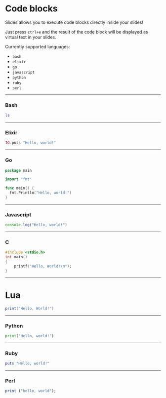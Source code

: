 # Code blocks

Slides allows you to execute code blocks directly inside your slides!

Just press `ctrl+e` and the result of the code block will be displayed as virtual
text in your slides.

Currently supported languages:
* `bash`
* `elixir`
* `go`
* `javascript`
* `python`
* `ruby`
* `perl`

---

### Bash

```bash
ls
```

---

### Elixir

```elixir
IO.puts "Hello, world!"
```

---

### Go

```go
package main

import "fmt"

func main() {
  fmt.Println("Hello, world!")
}
```

---

### Javascript

```javascript
console.log("Hello, world!")
```

---

### C

```c
#include <stdio.h>
int main()
{
    printf("Hello, World!\n");
}
```

---

# Lua

```lua
print("Hello, World!")
```

---

### Python

```python
print("Hello, world!")
```

---

### Ruby

```ruby
puts "Hello, world!"
```

---

### Perl

```perl
print ("hello, world");
```
